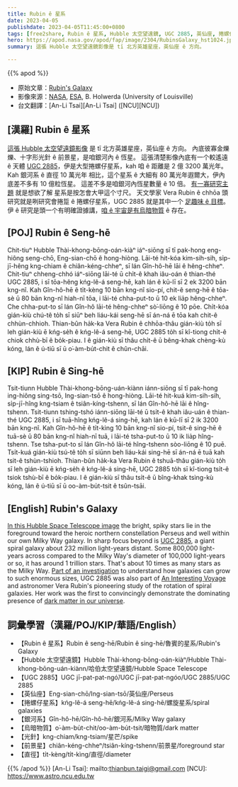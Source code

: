 ```yaml
---
title: Rubin ê 星系
date: 2023-04-05
publishdate: 2023-04-05T11:45:00+0800
tags: [free2share, Rubin ê 星系, Hubble 太空望遠鏡, UGC 2885, 英仙座, 捲螺仔星系, 銀河系, 烏暗物質, 光針, 前景星, 直徑]
hero: https://apod.nasa.gov/apod/fap/image/2304/RubinsGalaxy_hst1024.jpg
summary: 這張 Hubble 太空望遠鏡影像是 tī 北方英雄星座，英仙座 ê 方向。

---
```


{{% apod %}}

- 原始文章：[Rubin's Galaxy](https://apod.nasa.gov/apod/ap230405.html)
- 影像來源：[NASA](https://www.nasa.gov/), [ESA](https://www.spacetelescope.org/), B. Holwerda (University of Louisville)
- 台文翻譯：[An-Li Tsai][An-Li Tsai] ([NCU][NCU])

## [漢羅] Rubin ê 星系
[這張 Hubble 太空望遠鏡影像][In this Hubble Space Telescope image] 是 tī 北方英雄星座，英仙座 ê 方向。
內底彼寡金爍爍、十字形光針 ê 前景星，是咱銀河內 ê 恆星。
這張清楚影像內底有一个較遙遠 ê 天體 [UGC 2885][UGC 2885]，伊是大型捲螺仔星系，kah 咱 ê 距離是 2 億 3200 萬光年。
Kah 銀河系 ê 直徑 10 萬光年 相比，這个星系 ê 大細有 80 萬光年遐爾大，伊內底差不多有 10 億粒恆星。
這差不多是咱銀河內恆星數量 ê 10 倍。
[有一寡研究主題][Part of an investigation] 就是想欲了解 星系是按怎會大甲這个寸尺。
天文學家 Vera Rubin ê chhōa 頭研究就是咧研究會捲踅 ê 捲螺仔星系，UGC 2885 就是其中一个 [足趣味 ê 目標][An Interesting Voyage]。
伊 ê 研究是頭一个有明確證據講，[咱 ê 宇宙是有烏暗物質][dark matter in our universe] ê 存在。

## [POJ] Rubin ê Seng-hē
Chit-tiuⁿ Hubble Thài-khong-bōng-oán-kiàⁿ iáⁿ-siōng sī tī pak-hong eng-hiông seng-chō, Eng-sian-chō ê hong-hiòng.
Lāi-té hit-kóa kim-sih-sih, si̍p-jī-hêng kng-chiam ê chiân-kéng-chheⁿ, sī lán Gîn-hô-hē lāi ê hêng-chheⁿ.
Chit-tiuⁿ chheng-chhó iáⁿ-siōng lāi-té ū chi̍t-ê khah iâu-oán ê thian-thé UGC 2885, i sī tōa-hêng kńg-lê-á seng-hē, kah lán ê kū-lī sī 2 ek 3200 bān kng-nî.
Kah Gîn-hô-hē ê ti̍t-kèng 10 bān kng-nî sio-pí, chit-ê seng-hē ê tōa-sè ū 80 bān kng-nî hiah-nī tōa, i lāi-té chha-put-to ū 10 ek lia̍p hêng-chheⁿ.
Che chha-put-to sī lán Gîn-hô lāi-té hêng-chheⁿ sò͘-liōng ê 10 pōe.
Chi̍t-kóa gián-kiù chú-tê to̍h sī siūⁿ beh liáu-kái seng-hē sī án-ná ē tōa kah chit-ê chhùn-chhioh.
Thian-bûn ha̍k-ka Vera Rubin ê chhōa-thâu gián-kiù to̍h sī leh gián-kiù ē kńg-se̍h ê kńg-lê-á seng-hē, UGC 2885 to̍h sī kî-tiong chi̍t-ê chiok chhù-bī ê bo̍k-piau.
I ê gián-kiù sī thâu chi̍t-ê ū bêng-khak chèng-kù kóng, lán ê ú-tiū sī ū o͘-àm-bu̍t-chit ê chûn-chāi.

## [KIP] Rubin ê Sing-hē
Tsit-tiunn Hubble Thài-khong-bōng-uán-kiànn iánn-siōng sī tī pak-hong ing-hiông sing-tsō, Ing-sian-tsō ê hong-hiòng.
Lāi-té hit-kuá kim-sih-sih, si̍p-jī-hîng kng-tsiam ê tsiân-kíng-tshenn, sī lán Gîn-hô-hē lāi ê hîng-tshenn.
Tsit-tiunn tshing-tshó iánn-siōng lāi-té ū tsi̍t-ê khah iâu-uán ê thian-thé UGC 2885, i sī tuā-hîng kńg-lê-á sing-hē, kah lán ê kū-lī sī 2 ik 3200 bān kng-nî.
Kah Gîn-hô-hē ê ti̍t-kìng 10 bān kng-nî sio-pí, tsit-ê sing-hē ê tuā-sè ū 80 bān kng-nî hiah-nī tuā, i lāi-té tsha-put-to ū 10 ik lia̍p hîng-tshenn.
Tse tsha-put-to sī lán Gîn-hô lāi-té hîng-tshenn sòo-liōng ê 10 puē.
Tsi̍t-kuá gián-kiù tsú-tê to̍h sī siūnn beh liáu-kái sing-hē sī án-ná ē tuā kah tsit-ê tshùn-tshioh.
Thian-bûn ha̍k-ka Vera Rubin ê tshuā-thâu gián-kiù to̍h sī leh gián-kiù ē kńg-se̍h ê kńg-lê-á sing-hē, UGC 2885 to̍h sī kî-tiong tsi̍t-ê tsiok tshù-bī ê bo̍k-piau.
I ê gián-kiù sī thâu tsi̍t-ê ū bîng-khak tsìng-kù kóng, lán ê ú-tiū sī ū oo-àm-bu̍t-tsit ê tsûn-tsāi.

## [English] Rubin's Galaxy
[In this Hubble Space Telescope image][In this Hubble Space Telescope image] the bright, spiky stars lie in the foreground toward the heroic northern constellation Perseus and well within our own Milky Way galaxy.
In sharp focus beyond is [UGC 2885][UGC 2885], a giant spiral galaxy about 232 million light-years distant.
Some 800,000 light-years across compared to the Milky Way's diameter of 100,000 light-years or so, it has around 1 trillion stars.
That's about 10 times as many stars as the Milky Way.
[Part of an investigation][Part of an investigation] to understand how galaxies can grow to such enormous sizes, UGC 2885 was also part of [An Interesting Voyage][An Interesting Voyage] and astronomer Vera Rubin's pioneering study of the rotation of spiral galaxies.
Her work was the first to convincingly demonstrate the dominating presence of [dark matter in our universe][dark matter in our universe].

## 詞彙學習（漢羅/POJ/KIP/華語/English）
- 【Rubin ê 星系】Rubin ê seng-hē/Rubin ê sing-hē/魯賓的星系/Rubin's Galaxy
- 【Hubble 太空望遠鏡】Hubble Thài-khong-bōng-oán-kiàⁿ/Hubble Thài-khong-bōng-uán-kiànn/哈伯太空望遠鏡/Hubble Space Telescope
- 【UGC 2885】UGC jī-pat-pat-ngó͘/UGC jī-pat-pat-ngóo/UGC 2885/UGC 2885
- 【英仙座】Eng-sian-chō/Ing-sian-tsō/英仙座/Perseus
- 【捲螺仔星系】kńg-lê-á seng-hē/kńg-lê-á sing-hē/螺旋星系/spiral galaxies
- 【銀河系】Gîn-hô-hē/Gîn-hô-hē/銀河系/Milky Way galaxy
- 【烏暗物質】o͘-àm-bu̍t-chit/oo-àm-bu̍t-tsit/暗物質/dark matter
- 【光針】kng-chiam/kng-tsiam/星芒/spike
- 【前景星】chiân-kéng-chheⁿ/tsiân-kíng-tshenn/前景星/foreground star
- 【直徑】ti̍t-kèng/ti̍t-kìng/直徑/diameter

{{% /apod %}}
[An-Li Tsai]: mailto:thianbun.taigi@gmail.com
[NCU]: https://www.astro.ncu.edu.tw

[copyright]: https://apod.nasa.gov/apod/fap/lib/about_apod.html#srapply
[License]: https://creativecommons.org/licenses/by/2.0/

[In this Hubble Space Telescope image]:https://hubblesite.org/contents/media/images/2020/01/4615-Image
[UGC 2885]:https://ui.adsabs.harvard.edu/abs/1980ApJ...238..471R/abstract
[Part of an investigation]:https://ui.adsabs.harvard.edu/abs/2017hst..prop15107H/abstract
[An Interesting Voyage]:https://www.annualreviews.org/doi/full/10.1146/annurev-astro-081710-102545
[dark matter in our universe]:https://www.space.com/vera-rubin.html
